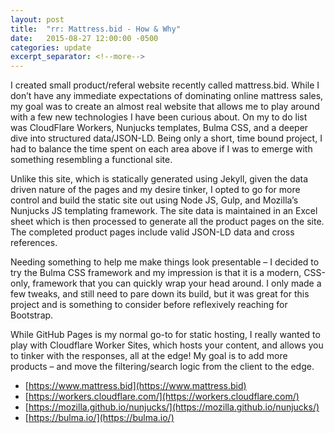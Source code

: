 ```yaml
---
layout: post
title:  "rr: Mattress.bid - How & Why"
date:   2015-08-27 12:00:00 -0500
categories: update
excerpt_separator: <!--more-->
---
```


I created small product/referal website recently called mattress.bid. While I don’t have any immediate expectations of dominating online mattress sales, my goal was to create an almost real website that allows me to play around with a few new technologies I have been curious about. On my to do list was CloudFlare Workers, Nunjucks templates, Bulma CSS, and a deeper dive into structured data/JSON-LD. Being only a short, time bound project, I had to balance the time spent on each area above if I was to emerge with something resembling a functional site. 

<!--more-->

Unlike this site, which is statically generated using Jekyll, given the data driven nature of the pages and my desire tinker, I opted to go for more control and build the static site out using Node JS, Gulp, and Mozilla’s Nunjucks JS templating framework. The site data is maintained in an Excel sheet which is then processed to generate all the product pages on the site. The completed product pages include valid JSON-LD data and cross references. 

Needing something to help me make things look presentable – I decided to try the Bulma CSS framework and my impression is that it is a modern, CSS-only, framework that you can quickly wrap your head around. I only made a few tweaks, and still need to pare down its build, but it was great for this project and is something to consider before reflexively reaching for Bootstrap. 

While GitHub Pages is my normal go-to for static hosting, I really wanted to play with Cloudflare Worker Sites, which hosts your content, and allows you to tinker with the responses, all at the edge! My goal is to add more products – and move the filtering/search logic from the client to the edge. 

* [https://www.mattress.bid](https://www.mattress.bid)
* [https://workers.cloudflare.com/](https://workers.cloudflare.com/) 
* [https://mozilla.github.io/nunjucks/](https://mozilla.github.io/nunjucks/)
* [https://bulma.io/](https://bulma.io/)
